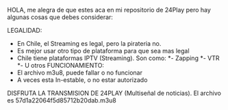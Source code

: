 HOLA, me alegra de que estes aca en mi repositorio de 24Play pero hay algunas cosas que debes considerar:

LEGALIDAD:
 - En Chile, el Streaming es legal, pero la pirateria no.
 - Es mejor usar otro tipo de plataforma para que sea mas legal
 - Chile tiene plataformas IPTV (Streaming). Son como:
   *- Zapping
   *- VTR
   *- U otros
FUNCIONAMIENTO:
 - El archivo m3u8, puede fallar o no funcionar
 - A veces esta In-estable, o no estar autorizado

DISFRUTA LA TRANSMISION DE 24PLAY (Multiseñal de noticias). El archivo es 57d1a22064f5d85712b20dab.m3u8
